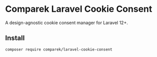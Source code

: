 # Comparek Laravel Cookie Consent

A design-agnostic cookie consent manager for Laravel 12+.

## Install

```bash
composer require comparek/laravel-cookie-consent
```
